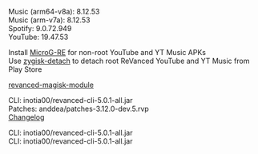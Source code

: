 Music (arm64-v8a): 8.12.53  
Music (arm-v7a): 8.12.53  
Spotify: 9.0.72.949  
YouTube: 19.47.53  

Install [MicroG-RE](https://github.com/WSTxda/MicroG-RE/releases) for non-root YouTube and YT Music APKs  
Use [zygisk-detach](https://github.com/j-hc/zygisk-detach) to detach root ReVanced YouTube and YT Music from Play Store  

[revanced-magisk-module](https://github.com/MilimNavaDemonLord/revanced-magisk-module)
  
CLI: inotia00/revanced-cli-5.0.1-all.jar  
Patches: anddea/patches-3.12.0-dev.5.rvp  
[Changelog](https://github.com/anddea/revanced-patches/releases/tag/v3.12.0-dev.5)

CLI: inotia00/revanced-cli-5.0.1-all.jar  
CLI: inotia00/revanced-cli-5.0.1-all.jar    
